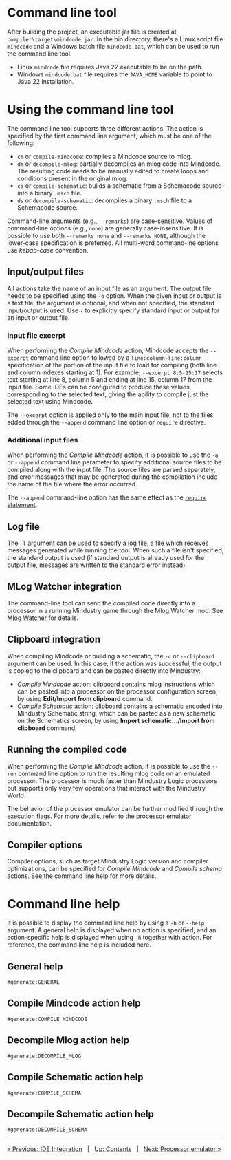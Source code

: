 # Command line tool

After building the project, an executable jar file is created at `compiler\target\mindcode.jar`. In the bin directory, there's a Linux script file `mindcode` and a Windows batch file `mindcode.bat`, which can be used to run the command line tool.

* Linux `mindcode` file requires Java 22 executable to be on the path.
* Windows `mindcode.bat` file requires the `JAVA_HOME` variable to point to Java 22 installation.

# Using the command line tool

The command line tool supports three different actions. The action is specified by the first command line argument, which must be one of the following:

* `cm` or `compile-mindcode`: compiles a Mindcode source to mlog.
* `dm` or `decompile-mlog`: partially decompiles an mlog code into Mindcode. The resulting code needs to be manually edited to create loops and conditions present in the original mlog.
* `cs` or `compile-schematic`: builds a schematic from a Schemacode source into a binary `.msch` file.
* `ds` or `decompile-schematic`: decompiles a binary `.msch` file to a Schemacode source.

Command-line arguments (e.g., `--remarks`) are case-sensitive. Values of command-line options (e.g., `none`) are generally case-insensitive. It is possible to use both `--remarks none` and `--remarks NONE`, although the lower-case specification is preferred. All multi-word command-ine options use _kebab-case_ convention. 

## Input/output files

All actions take the name of an input file as an argument. The output file needs to be specified using the `-o` option. When the given input or output is a text file, the argument is optional, and when not specified, the standard input/output is used. Use `-` to explicitly specify standard input or output for an input or output file.

### Input file excerpt

When performing the _Compile Mindcode_ action, Mindcode accepts the `--excerpt` command line option followed by a `line:column-line:column` specification of the portion of the input file to load for compiling (both line and column indexes starting at 1). For example, `--excerpt 8:5-15:17` selects text starting at line 8, column 5 and ending at line 15, column 17 from the input file. Some IDEs can be configured to produce these values corresponding to the selected text, giving the ability to compile just the selected text using Mindcode.

The `--excerpt` option is applied only to the main input file, not to the files added through the `--append` command line option or `require` directive.

### Additional input files

When performing the _Compile Mindcode_ action, it is possible to use the `-a` or `--append` command line parameter to specify additional source files to be compiled along with the input file. The source files are parsed separately, and error messages that may be generated during the compilation include the name of the file where the error occurred.

The `--append` command-line option has the same effect as the [`require` statement](SYNTAX.markdown#libraries-and-external-files).

## Log file

The `-l` argument can be used to specify a log file, a file which receives messages generated while running the tool. When such a file isn't specified, the standard output is used (if standard output is already used for the output file, messages are written to the standard error instead).

## MLog Watcher integration

The command-line tool can send the compiled code directly into a processor in a running Mindustry game through the Mlog Watcher mod. See [Mlog Watcher](TOOLS-MLOG-WATCHER.markdown) for details.

## Clipboard integration

When compiling Mindcode or building a schematic, the `-c` or `--clipboard` argument can be used. In this case, if the action was successful, the output is copied to the clipboard and can be pasted directly into Mindustry:

* _Compile Mindcode_ action: clipboard contains mlog instructions which can be pasted into a processor on the processor configuration screen, by using **Edit/Import from clipboard** command.
* _Compile Schematic_ action: clipboard contains a schematic encoded into Mindustry Schematic string, which can be pasted as a new schematic on the Schematics screen, by using **Import schematic.../Import from clipboard** command. 

## Running the compiled code

When performing the _Compile Mindcode_ action, it is possible to use the `--run` command line option to run the resulting mlog code on an emulated processor. The processor is much faster than Mindustry Logic processors but supports only very few operations that interact with the Mindustry World.

The behavior of the processor emulator can be further modified through the execution flags. For more details, refer to the [processor emulator](TOOLS-PROCESSOR-EMULATOR.markdown) documentation.

## Compiler options

Compiler options, such as target Mindustry Logic version and compiler optimizations, can be specified for _Compile Mindcode_ and _Compile schema_ actions. See the command line help for more details.

# Command line help

It is possible to display the command line help by using a `-h` or `--help` argument. A general help is displayed when no action is specified, and an action-specific help is displayed when using `-h` together with action. For reference, the command line help is included here.

## General help

```
#generate:GENERAL
```

## Compile Mindcode action help

```
#generate:COMPILE_MINDCODE
```

## Decompile Mlog action help

```
#generate:DECOMPILE_MLOG
```

## Compile Schematic action help

```
#generate:COMPILE_SCHEMA
```

## Decompile Schematic action help

```
#generate:DECOMPILE_SCHEMA
```

---

[« Previous: IDE Integration](TOOLS-IDE-INTEGRATION.markdown) &nbsp; | &nbsp; [Up: Contents](SYNTAX.markdown) &nbsp; | &nbsp; [Next: Processor emulator »](TOOLS-PROCESSOR-EMULATOR.markdown)
